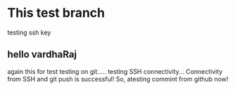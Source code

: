 # This test branch
testing ssh key
## hello vardhaRaj 
again this for test 
testing on git.....
testing SSH connectivity...
Connectivity from SSH and git push is successful! So, atesting commint from github  now!
